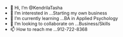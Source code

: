 - 👋 Hi, I’m @KendrilaTasha
- 👀 I’m interested in ...Starting my own business
- 🌱 I’m currently learning ...BA in Applied Psychology
- 💞️ I’m looking to collaborate on ...Business/Skills
- 📫 How to reach me ...912-722-8368

<!---
KendrilaTasha/KendrilaTasha is a ✨ special ✨ repository because its `README.md` (this file) appears on your GitHub profile.
You can click the Preview link to take a look at your changes.
--->
